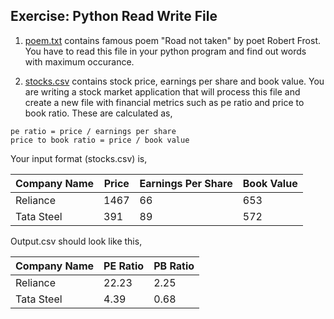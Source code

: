 ## Exercise: Python Read Write File
1. [poem.txt](https://github.com/ravichan18/Python/blob/main/Basics/Exercise/13_read_write_files/poem.txt) contains famous poem "Road not taken" by poet Robert Frost. You have to read this file in your python program and find out words with maximum occurance.


2. [stocks.csv](https://github.com/ravichan18/Python/blob/main/Basics/Exercise/13_read_write_files/stocks.csv) contains stock price, earnings per share and book value. You are writing a stock market application that will process this file and create a new file
with financial metrics such as pe ratio and price to book ratio. These are calculated as,
```
pe ratio = price / earnings per share
price to book ratio = price / book value
```


Your input format (stocks.csv) is,

|Company Name|Price|Earnings Per Share|Book Value|
|-------|----------|-------|----------|
|Reliance|1467|66|653|
|Tata Steel|391|89|572|

Output.csv should look like this,

|Company Name|PE Ratio|PB Ratio|
|-------|----------|-------|
|Reliance|22.23|2.25|
|Tata Steel|4.39|0.68|
